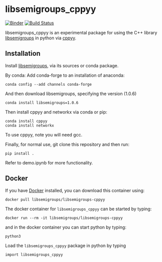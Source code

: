 # libsemigroups_cppyy

[![Binder](https://mybinder.org/badge_logo.svg)](https://mybinder.org/v2/gh/libsemigroups/libsemigroups_cppyy/master?filepath=demo.ipynb)
[![Build Status](https://travis-ci.org/libsemigroups/libsemigroups_cppyy.svg?branch=master)](https://travis-ci.org/libsemigroups/libsemigroups_cppyy)

libsemigroups_cppyy is an experimental package for using the C++ library
[libsemigroups](https://libsemigroups.readthedocs.io/en/latest/)
in python via [cppyy](https://cppyy.readthedocs.io/en/latest/).

## Installation

Install
[libsemigroups](https://github.com/libsemigroups/libsemigroups), via its sources or conda package.

By conda:
Add conda-forge to an installation of anaconda:

    conda config --add channels conda-forge
    
And then download libsemigroups, specifying the version (1.0.6)

    conda install libsemigroups=1.0.6

Then install cppyy and networkx via conda or pip:
    
    conda install cppyy
    conda install networkx

To use cppyy, note you will need gcc. 

Finally, for normal use, git clone this repository and then run:

    pip install .

Refer to demo.ipynb for more functionality. 

## Docker

If you have [Docker](https://www.docker.com) installed, you can download this container using:
~~~
docker pull libsemigroups/libsemigroups-cppyy
~~~

The docker container for `libsemigroups_cppyy` can be started by typing:
~~~
docker run --rm -it libsemigroups/libsemigroups-cppyy
~~~
and in the docker container you can start python by typing:
~~~
python3
~~~

Load the `libsemigroups_cppyy` package in python by typing
~~~
import libsemigroups_cppyy
~~~
